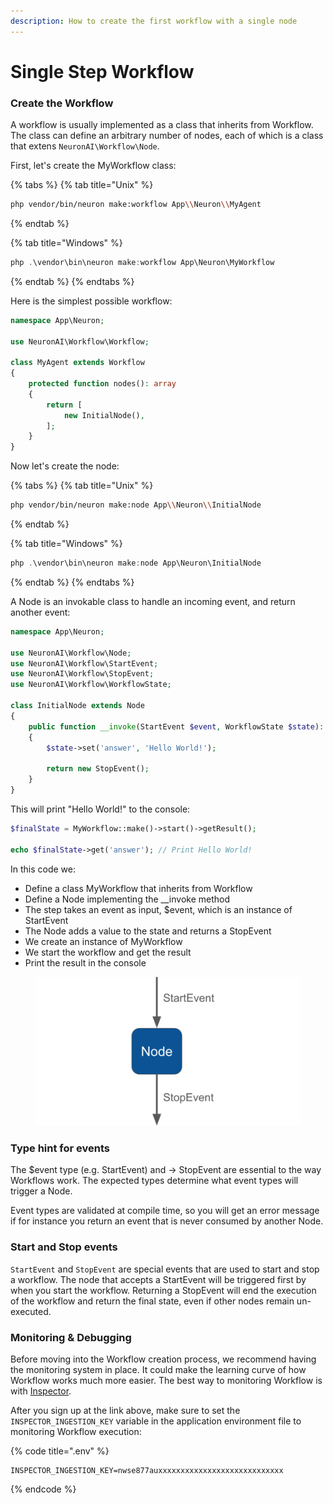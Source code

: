 ```yaml
---
description: How to create the first workflow with a single node
---
```


# Single Step Workflow

### Create the Workflow

A workflow is usually implemented as a class that inherits from Workflow. The class can define an arbitrary number of nodes, each of which is a class that extens `NeuronAI\Workflow\Node`.

First, let's create the MyWorkflow class:

{% tabs %}
{% tab title="Unix" %}
```bash
php vendor/bin/neuron make:workflow App\\Neuron\\MyAgent
```
{% endtab %}

{% tab title="Windows" %}
```powershell
php .\vendor\bin\neuron make:workflow App\Neuron\MyWorkflow
```
{% endtab %}
{% endtabs %}

Here is the simplest possible workflow:

```php
namespace App\Neuron;

use NeuronAI\Workflow\Workflow;

class MyAgent extends Workflow
{
    protected function nodes(): array
    {
        return [
            new InitialNode(),
        ];
    }
}
```

Now let's create the node:

{% tabs %}
{% tab title="Unix" %}
```bash
php vendor/bin/neuron make:node App\\Neuron\\InitialNode
```
{% endtab %}

{% tab title="Windows" %}
```powershell
php .\vendor\bin\neuron make:node App\Neuron\InitialNode
```
{% endtab %}
{% endtabs %}

A Node is an invokable class to handle an incoming event, and return another event:

```php
namespace App\Neuron;

use NeuronAI\Workflow\Node;
use NeuronAI\Workflow\StartEvent;
use NeuronAI\Workflow\StopEvent;
use NeuronAI\Workflow\WorkflowState;

class InitialNode extends Node
{
    public function __invoke(StartEvent $event, WorkflowState $state): StopEvent
    {
        $state->set('answer', 'Hello World!');
        
        return new StopEvent();
    }
}
```

This will print "Hello World!" to the console:

```php
$finalState = MyWorkflow::make()->start()->getResult();

echo $finalState->get('answer'); // Print Hello World!
```

In this code we:

* Define a class MyWorkflow that inherits from Workflow
* Define a Node implementing the \_\_invoke method
* The step takes an event as input, $event, which is an instance of StartEvent
* The Node adds a value to the state and returns a StopEvent
* We create an instance of MyWorkflow&#x20;
* We start the workflow and get the result
* Print the result in the console

<figure><img src="../.gitbook/assets/workflow-single-step.png" alt=""><figcaption></figcaption></figure>

### Type hint for events

The $event type (e.g. StartEvent) and -> StopEvent are essential to the way Workflows work. The expected types determine what event types will trigger a Node.

Event types are validated at compile time, so you will get an error message if for instance you return an event that is never consumed by another Node.

### Start and Stop events&#xD;

`StartEvent` and `StopEvent` are special events that are used to start and stop a workflow. The node that accepts a StartEvent will be triggered first by when you start the workflow. Returning a StopEvent will end the execution of the workflow and return the final state, even if other nodes remain un-executed.

### Monitoring & Debugging

Before moving into the Workflow creation process, we recommend having the monitoring system in place. It could make the learning curve of how Workflow works much more easier. The best way to monitoring Workflow is with [Inspector](https://inspector.dev/).

After you sign up at the link above, make sure to set the `INSPECTOR_INGESTION_KEY` variable in the application environment file to monitoring Workflow execution:

{% code title=".env" %}
```
INSPECTOR_INGESTION_KEY=nwse877auxxxxxxxxxxxxxxxxxxxxxxxxxxxx
```
{% endcode %}
